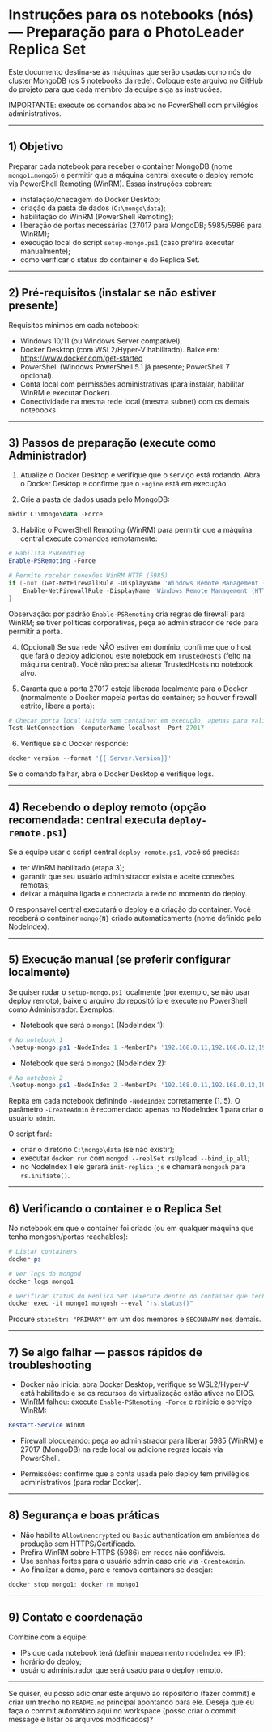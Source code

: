 # Instruções para os notebooks (nós) — Preparação para o PhotoLeader Replica Set

Este documento destina-se às máquinas que serão usadas como nós do cluster MongoDB (os 5 notebooks da rede).
Coloque este arquivo no GitHub do projeto para que cada membro da equipe siga as instruções.

IMPORTANTE: execute os comandos abaixo no PowerShell com privilégios administrativos.

---

## 1) Objetivo

Preparar cada notebook para receber o container MongoDB (nome `mongo1`..`mongo5`) e permitir que a máquina central execute o deploy remoto via PowerShell Remoting (WinRM). Essas instruções cobrem:
- instalação/checagem do Docker Desktop;
- criação da pasta de dados (`C:\mongo\data`);
- habilitação do WinRM (PowerShell Remoting);
- liberação de portas necessárias (27017 para MongoDB; 5985/5986 para WinRM);
- execução local do script `setup-mongo.ps1` (caso prefira executar manualmente);
- como verificar o status do container e do Replica Set.

---

## 2) Pré-requisitos (instalar se não estiver presente)

Requisitos mínimos em cada notebook:
- Windows 10/11 (ou Windows Server compatível).
- Docker Desktop (com WSL2/Hyper-V habilitado). Baixe em: https://www.docker.com/get-started
- PowerShell (Windows PowerShell 5.1 já presente; PowerShell 7 opcional).
- Conta local com permissões administrativas (para instalar, habilitar WinRM e executar Docker).
- Conectividade na mesma rede local (mesma subnet) com os demais notebooks.

---

## 3) Passos de preparação (execute como Administrador)

1) Atualize o Docker Desktop e verifique que o serviço está rodando. Abra o Docker Desktop e confirme que o `Engine` está em execução.

2) Crie a pasta de dados usada pelo MongoDB:

```powershell
mkdir C:\mongo\data -Force
```

3) Habilite o PowerShell Remoting (WinRM) para permitir que a máquina central execute comandos remotamente:

```powershell
# Habilita PSRemoting
Enable-PSRemoting -Force

# Permite receber conexões WinRM HTTP (5985)
if (-not (Get-NetFirewallRule -DisplayName 'Windows Remote Management (HTTP-In)' -ErrorAction SilentlyContinue)) {
    Enable-NetFirewallRule -DisplayName 'Windows Remote Management (HTTP-In)'
}
```

Observação: por padrão `Enable-PSRemoting` cria regras de firewall para WinRM; se tiver políticas corporativas, peça ao administrador de rede para permitir a porta.

4) (Opcional) Se sua rede NÃO estiver em domínio, confirme que o host que fará o deploy adicionou este notebook em `TrustedHosts` (feito na máquina central). Você não precisa alterar TrustedHosts no notebook alvo.

5) Garanta que a porta 27017 esteja liberada localmente para o Docker (normalmente o Docker mapeia portas do container; se houver firewall estrito, libere a porta):

```powershell
# Checar porta local (ainda sem container em execução, apenas para validar comando)
Test-NetConnection -ComputerName localhost -Port 27017
```

6) Verifique se o Docker responde:

```powershell
docker version --format '{{.Server.Version}}'
```

Se o comando falhar, abra o Docker Desktop e verifique logs.

---

## 4) Recebendo o deploy remoto (opção recomendada: central executa `deploy-remote.ps1`)

Se a equipe usar o script central `deploy-remote.ps1`, você só precisa:
- ter WinRM habilitado (etapa 3);
- garantir que seu usuário administrador exista e aceite conexões remotas;
- deixar a máquina ligada e conectada à rede no momento do deploy.

O responsável central executará o deploy e a criação do container. Você receberá o container `mongo{N}` criado automaticamente (nome definido pelo NodeIndex).

---

## 5) Execução manual (se preferir configurar localmente)

Se quiser rodar o `setup-mongo.ps1` localmente (por exemplo, se não usar deploy remoto), baixe o arquivo do repositório e execute no PowerShell como Administrador. Exemplos:

- Notebook que será o `mongo1` (NodeIndex 1):

```powershell
# No notebook 1
.\setup-mongo.ps1 -NodeIndex 1 -MemberIPs '192.168.0.11,192.168.0.12,192.168.0.13,192.168.0.14,192.168.0.15' -CreateAdmin
```

- Notebook que será o `mongo2` (NodeIndex 2):

```powershell
# No notebook 2
.\setup-mongo.ps1 -NodeIndex 2 -MemberIPs '192.168.0.11,192.168.0.12,192.168.0.13,192.168.0.14,192.168.0.15'
```

Repita em cada notebook definindo `-NodeIndex` corretamente (1..5). O parâmetro `-CreateAdmin` é recomendado apenas no NodeIndex 1 para criar o usuário `admin`.

O script fará:
- criar o diretório `C:\mongo\data` (se não existir);
- executar `docker run` com `mongod --replSet rsUpload --bind_ip_all`;
- no NodeIndex 1 ele gerará `init-replica.js` e chamará `mongosh` para `rs.initiate()`.

---

## 6) Verificando o container e o Replica Set

No notebook em que o container foi criado (ou em qualquer máquina que tenha mongosh/portas reachables):

```powershell
# Listar containers
docker ps

# Ver logs do mongod
docker logs mongo1

# Verificar status do Replica Set (execute dentro do container que tenha mongod)
docker exec -it mongo1 mongosh --eval "rs.status()"
```

Procure `stateStr: "PRIMARY"` em um dos membros e `SECONDARY` nos demais.

---

## 7) Se algo falhar — passos rápidos de troubleshooting

- Docker não inicia: abra Docker Desktop, verifique se WSL2/Hyper-V está habilitado e se os recursos de virtualização estão ativos no BIOS.
- WinRM falhou: execute `Enable-PSRemoting -Force` e reinicie o serviço WinRM:

```powershell
Restart-Service WinRM
```

- Firewall bloqueando: peça ao administrador para liberar 5985 (WinRM) e 27017 (MongoDB) na rede local ou adicione regras locais via PowerShell.

- Permissões: confirme que a conta usada pelo deploy tem privilégios administrativos (para rodar Docker).

---

## 8) Segurança e boas práticas

- Não habilite `AllowUnencrypted` ou `Basic` authentication em ambientes de produção sem HTTPS/Certificado.
- Prefira WinRM sobre HTTPS (5986) em redes não confiáveis.
- Use senhas fortes para o usuário admin caso crie via `-CreateAdmin`.
- Ao finalizar a demo, pare e remova containers se desejar:

```powershell
docker stop mongo1; docker rm mongo1
```

---

## 9) Contato e coordenação

Combine com a equipe:
- IPs que cada notebook terá (definir mapeamento nodeIndex ↔ IP);
- horário do deploy;
- usuário administrador que será usado para o deploy remoto.

---

Se quiser, eu posso adicionar este arquivo ao repositório (fazer commit) e criar um trecho no `README.md` principal apontando para ele. Deseja que eu faça o commit automático aqui no workspace (posso criar o commit message e listar os arquivos modificados)?
